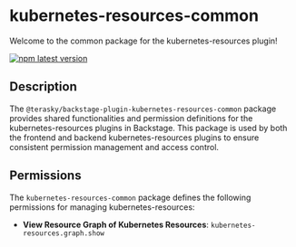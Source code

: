 # kubernetes-resources-common

Welcome to the common package for the kubernetes-resources plugin!

[![npm latest version](https://img.shields.io/npm/v/@terasky/backstage-plugin-kubernetes-resources-common/latest.svg)](https://www.npmjs.com/package/@terasky/backstage-plugin-kubernetes-resources-common)

## Description

The `@terasky/backstage-plugin-kubernetes-resources-common` package provides shared functionalities and permission definitions for the kubernetes-resources plugins in Backstage. This package is used by both the frontend and backend kubernetes-resources plugins to ensure consistent permission management and access control.

## Permissions

The `kubernetes-resources-common` package defines the following permissions for managing kubernetes-resources:

- **View Resource Graph of Kubernetes Resources**: `kubernetes-resources.graph.show`
